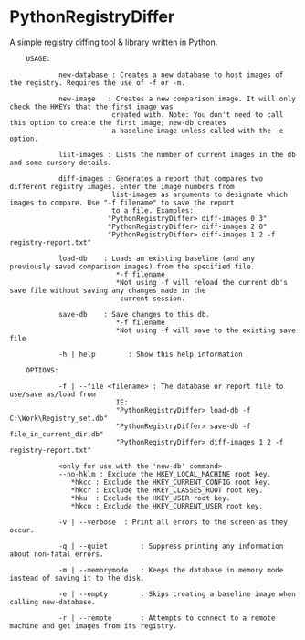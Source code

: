 # PythonRegistryDiffer
A simple registry diffing tool &amp; library written in Python.


        USAGE:

                new-database : Creates a new database to host images of the registry. Requires the use of -f or -m.

                new-image   : Creates a new comparison image. It will only check the HKEYs that the first image was 
                             created with. Note: You don't need to call this option to create the first image; new-db creates
                             a baseline image unless called with the -e option.

                list-images : Lists the number of current images in the db and some cursory details.

                diff-images : Generates a report that compares two different registry images. Enter the image numbers from 
                             list-images as arguments to designate which images to compare. Use "-f filename" to save the report
                             to a file. Examples:
                            "PythonRegistryDiffer> diff-images 0 3" 
                            "PythonRegistryDiffer> diff-images 2 0"
                            "PythonRegistryDiffer> diff-images 1 2 -f registry-report.txt" 

                load-db    : Loads an existing baseline (and any previously saved comparison images) from the specified file.
                              *-f filename
                              *Not using -f will reload the current db's save file without saving any changes made in the
                               current session.

                save-db    : Save changes to this db.
                              *-f filename
                              *Not using -f will save to the existing save file

                -h | help        : Show this help information

        OPTIONS:

                -f | --file <filename> : The database or report file to use/save as/load from
                              IE:
                              "PythonRegistryDiffer> load-db -f C:\Work\Registry_set.db"
                              "PythonRegistryDiffer> save-db -f file_in_current_dir.db"
							  "PythonRegistryDiffer> diff-images 1 2 -f registry-report.txt" 

                <only for use with the 'new-db' command>
                --no-hklm : Exclude the HKEY_LOCAL_MACHINE root key.
                   *hkcc : Exclude the HKEY_CURRENT_CONFIG root key.
                   *hkcr : Exclude the HKEY_CLASSES_ROOT root key.
                   *hku  : Exclude the HKEY_USER root key.
                   *hkcu : Exclude the HKEY_CURRENT_USER root key.
				
				-v | --verbose 	: Print all errors to the screen as they occur.
				
				-q | --quiet 		: Suppress printing any information about non-fatal errors.
				
				-m | --memorymode   : Keeps the database in memory mode instead of saving it to the disk.
				
				-e | --empty		: Skips creating a baseline image when calling new-database.
				
				-r | --remote       : Attempts to connect to a remote machine and get images from its registry.